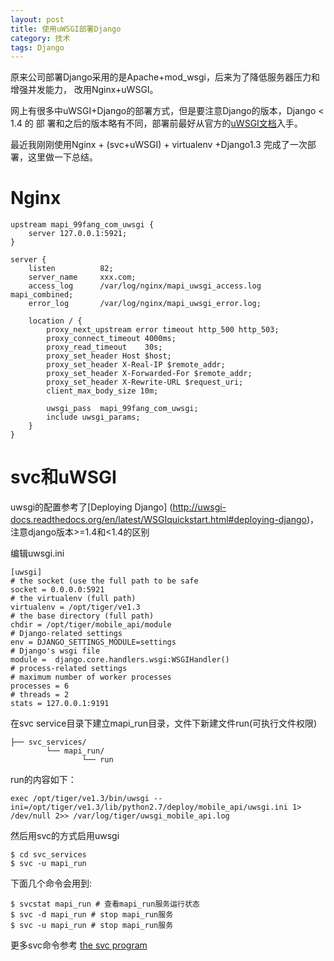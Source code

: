 ```yaml
---
layout: post
title: 使用uWSGI部署Django
category: 技术
tags: Django
---
```


原来公司部署Django采用的是Apache+mod_wsgi，后来为了降低服务器压力和增强并发能力，
改用Nginx+uWSGI。

网上有很多中uWSGI+Django的部署方式，但是要注意Django的版本，Django < 1.4 的 部
署和之后的版本略有不同，部署前最好从官方的[uWSGI文档]入手。

最近我刚刚使用Nginx + (svc+uWSGI) + virtualenv +Django1.3 完成了一次部署，这里做一下总结。

[uWSGI文档]: http://projects.unbit.it/uwsgi/ 

# Nginx
    
    upstream mapi_99fang_com_uwsgi {
        server 127.0.0.1:5921;
    }

    server {
        listen          82;
        server_name     xxx.com;
        access_log      /var/log/nginx/mapi_uwsgi_access.log mapi_combined;
        error_log       /var/log/nginx/mapi_uwsgi_error.log;

        location / {
            proxy_next_upstream error timeout http_500 http_503;
            proxy_connect_timeout 4000ms;
            proxy_read_timeout    30s;
            proxy_set_header Host $host;
            proxy_set_header X-Real-IP $remote_addr;
            proxy_set_header X-Forwarded-For $remote_addr;
            proxy_set_header X-Rewrite-URL $request_uri;
            client_max_body_size 10m;

            uwsgi_pass  mapi_99fang_com_uwsgi;
            include uwsgi_params;
        }
    }
 

# svc和uWSGI 

uwsgi的配置参考了[Deploying Django] (http://uwsgi-docs.readthedocs.org/en/latest/WSGIquickstart.html#deploying-django)，
注意django版本>=1.4和<1.4的区别

编辑uwsgi.ini

    [uwsgi]
    # the socket (use the full path to be safe
    socket = 0.0.0.0:5921
    # the virtualenv (full path)
    virtualenv = /opt/tiger/ve1.3
    # the base directory (full path)
    chdir = /opt/tiger/mobile_api/module
    # Django-related settings
    env = DJANGO_SETTINGS_MODULE=settings
    # Django's wsgi file
    module =  django.core.handlers.wsgi:WSGIHandler()
    # process-related settings
    # maximum number of worker processes
    processes = 6
    # threads = 2
    stats = 127.0.0.1:9191

在svc service目录下建立mapi_run目录，文件下新建文件run(可执行文件权限)

    ├── svc_services/
            └── mapi_run/
                    └── run 

run的内容如下：
    
    exec /opt/tiger/ve1.3/bin/uwsgi --ini=/opt/tiger/ve1.3/lib/python2.7/deploy/mobile_api/uwsgi.ini 1> /dev/null 2>> /var/log/tiger/uwsgi_mobile_api.log
    
然后用svc的方式启用uwsgi

    $ cd svc_services
    $ svc -u mapi_run 

下面几个命令会用到:

    $ svcstat mapi_run # 查看mapi_run服务运行状态
    $ svc -d mapi_run # stop mapi_run服务
    $ svc -u mapi_run # stop mapi_run服务

更多svc命令参考 [the svc program]

[the svc program]: http://cr.yp.to/daemontools/svc.html 
